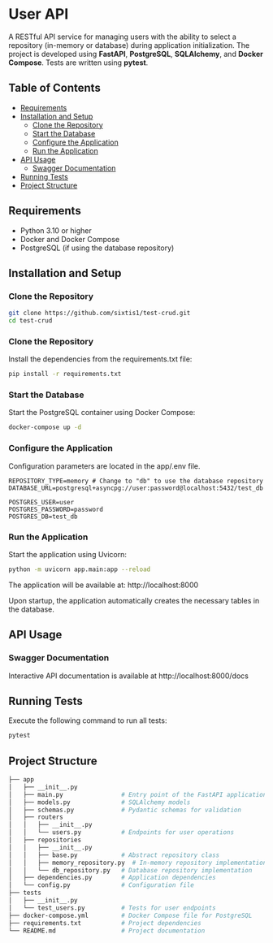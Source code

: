# User API

A RESTful API service for managing users with the ability to select a repository (in-memory or database) during application initialization. The project is developed using **FastAPI**, **PostgreSQL**, **SQLAlchemy**, and **Docker Compose**. Tests are written using **pytest**.

## Table of Contents

- [Requirements](#requirements)
- [Installation and Setup](#installation-and-setup)
  - [Clone the Repository](#clone-the-repository)
  - [Start the Database](#start-the-database)
  - [Configure the Application](#configure-the-application)
  - [Run the Application](#run-the-application)
- [API Usage](#api-usage)
  - [Swagger Documentation](#swagger-documentation)
- [Running Tests](#running-tests)
- [Project Structure](#project-structure)


## Requirements

- Python 3.10 or higher
- Docker and Docker Compose
- PostgreSQL (if using the database repository)

## Installation and Setup

### Clone the Repository

```bash
git clone https://github.com/sixtis1/test-crud.git
cd test-crud
```

### Clone the Repository
Install the dependencies from the requirements.txt file:
```bash
pip install -r requirements.txt
```

### Start the Database
Start the PostgreSQL container using Docker Compose:
```bash
docker-compose up -d
```

### Configure the Application

Configuration parameters are located in the app/.env file.
```env
REPOSITORY_TYPE=memory # Change to "db" to use the database repository
DATABASE_URL=postgresql+asyncpg://user:password@localhost:5432/test_db

POSTGRES_USER=user
POSTGRES_PASSWORD=password
POSTGRES_DB=test_db
```

### Run the Application
Start the application using Uvicorn:
```bash
python -m uvicorn app.main:app --reload
```
The application will be available at: http://localhost:8000

Upon startup, the application automatically creates the necessary tables in the database.

## API Usage

### Swagger Documentation
Interactive API documentation is available at http://localhost:8000/docs

## Running Tests
Execute the following command to run all tests:
```bash
pytest
```

## Project Structure

```bash
├── app
│   ├── __init__.py
│   ├── main.py                # Entry point of the FastAPI application
│   ├── models.py              # SQLAlchemy models
│   ├── schemas.py             # Pydantic schemas for validation
│   ├── routers
│   │   ├── __init__.py
│   │   └── users.py           # Endpoints for user operations
│   ├── repositories
│   │   ├── __init__.py
│   │   ├── base.py            # Abstract repository class
│   │   ├── memory_repository.py  # In-memory repository implementation
│   │   └── db_repository.py   # Database repository implementation
│   ├── dependencies.py        # Application dependencies
│   └── config.py              # Configuration file
├── tests
│   ├── __init__.py
│   └── test_users.py          # Tests for user endpoints
├── docker-compose.yml         # Docker Compose file for PostgreSQL
├── requirements.txt           # Project dependencies
└── README.md                  # Project documentation
```
